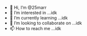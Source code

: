 - 👋 Hi, I’m @25marr
- 👀 I’m interested in ...idk
- 🌱 I’m currently learning ...idk
- 💞️ I’m looking to collaborate on ...idk
- 📫 How to reach me ...idk

<!---
25marr/25marr is a ✨ special ✨ repository because its `README.md` (this file) appears on your GitHub profile.
You can click the Preview link to take a look at your changes.
--->

